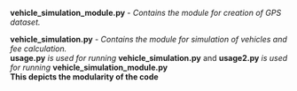 **vehicle_simulation_module.py** - *Contains the module for creation of GPS dataset.*  
       
**vehicle_simulation.py** - *Contains the module for simulation of vehicles and fee calculation.*  
**usage.py** *is used for running* **vehicle_simulation.py** and  **usage2.py**  *is used for running* **vehicle_simulation_module.py**  
**This depicts the modularity of the code**
